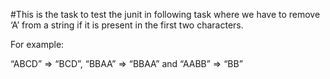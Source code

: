 #This is the task to test the junit in following task where we have to remove ‘A’ from a string if it is present in the first two characters.

 

For example:

“ABCD” => “BCD”, “BBAA” => “BBAA” and “AABB” => “BB”

 
